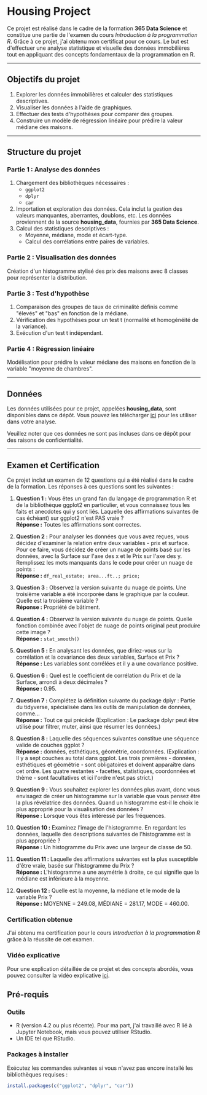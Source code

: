 # **Housing Project**

Ce projet est réalisé dans le cadre de la formation **365 Data Science** et constitue une partie de l'examen du cours *Introduction à la programmation R*. Grâce à ce projet, j'ai obtenu mon certificat pour ce cours. Le but est d'effectuer une analyse statistique et visuelle des données immobilières tout en appliquant des concepts fondamentaux de la programmation en R.

---

## **Objectifs du projet**
1. Explorer les données immobilières et calculer des statistiques descriptives.
2. Visualiser les données à l'aide de graphiques.
3. Effectuer des tests d'hypothèses pour comparer des groupes.
4. Construire un modèle de régression linéaire pour prédire la valeur médiane des maisons.

---

## **Structure du projet**
### **Partie 1 : Analyse des données**
1. Chargement des bibliothèques nécessaires :
   - `ggplot2`
   - `dplyr`
   - `car`
2. Importation et exploration des données. Cela inclut la gestion des valeurs manquantes, aberrantes, doublons, etc. Les données proviennent de la source **housing_data**, fournies par **365 Data Science**.
3. Calcul des statistiques descriptives :
   - Moyenne, médiane, mode et écart-type.
   - Calcul des corrélations entre paires de variables.

### **Partie 2 : Visualisation des données**
Création d'un histogramme stylisé des prix des maisons avec 8 classes pour représenter la distribution.

### **Partie 3 : Test d'hypothèse**
1. Comparaison des groupes de taux de criminalité définis comme "élevés" et "bas" en fonction de la médiane.
2. Vérification des hypothèses pour un test t (normalité et homogénéité de la variance).
3. Exécution d'un test t indépendant.

### **Partie 4 : Régression linéaire**
Modélisation pour prédire la valeur médiane des maisons en fonction de la variable "moyenne de chambres".

---

## **Données**
Les données utilisées pour ce projet, appelées **housing_data**, sont disponibles dans ce dépôt. Vous pouvez les télécharger [ici](housing_data.csv) pour les utiliser dans votre analyse.

Veuillez noter que ces données ne sont pas incluses dans ce dépôt pour des raisons de confidentialité.

---

## **Examen et Certification**

Ce projet inclut un examen de 12 questions qui a été réalisé dans le cadre de la formation. Les réponses à ces questions sont les suivantes :

1. **Question 1 :** Vous êtes un grand fan du langage de programmation R et de la bibliothèque ggplot2 en particulier, et vous connaissez tous les faits et anecdotes qui y sont liés. Laquelle des affirmations suivantes (le cas échéant) sur ggplot2 n'est PAS vraie ?  
   **Réponse :** Toutes les affirmations sont correctes.

2. **Question 2 :** Pour analyser les données que vous avez reçues, vous décidez d'examiner la relation entre deux variables - prix et surface. Pour ce faire, vous décidez de créer un nuage de points basé sur les données, avec la Surface sur l'axe des x et le Prix sur l'axe des y. Remplissez les mots manquants dans le code pour créer un nuage de points :  
   **Réponse :** `df_real_estate; area...ft..; price;`

3. **Question 3 :** Observez la version suivante du nuage de points. Une troisième variable a été incorporée dans le graphique par la couleur. Quelle est la troisième variable ?  
   **Réponse :** Propriété de bâtiment.

4. **Question 4 :** Observez la version suivante du nuage de points. Quelle fonction combinée avec l'objet de nuage de points original peut produire cette image ?  
   **Réponse :** `stat_smooth()`

5. **Question 5 :** En analysant les données, que diriez-vous sur la corrélation et la covariance des deux variables, Surface et Prix ?  
   **Réponse :** Les variables sont corrélées et il y a une covariance positive.

6. **Question 6 :** Quel est le coefficient de corrélation du Prix et de la Surface, arrondi à deux décimales ?  
   **Réponse :** 0.95.

7. **Question 7 :** Complétez la définition suivante du package dplyr : Partie du tidyverse, spécialisée dans les outils de manipulation de données, comme...  
   **Réponse :** Tout ce qui précède (Explication : Le package dplyr peut être utilisé pour filtrer, muter, ainsi que résumer les données.)

8. **Question 8 :** Laquelle des séquences suivantes constitue une séquence valide de couches ggplot ?  
   **Réponse :** données, esthétiques, géométrie, coordonnées. (Explication : Il y a sept couches au total dans ggplot. Les trois premières - données, esthétiques et géométrie - sont obligatoires et doivent apparaître dans cet ordre. Les quatre restantes - facettes, statistiques, coordonnées et thème - sont facultatives et ici l'ordre n'est pas strict.)

9. **Question 9 :** Vous souhaitez explorer les données plus avant, donc vous envisagez de créer un histogramme sur la variable que vous pensez être la plus révélatrice des données. Quand un histogramme est-il le choix le plus approprié pour la visualisation des données ?  
   **Réponse :** Lorsque vous êtes intéressé par les fréquences.

10. **Question 10 :** Examinez l'image de l'histogramme. En regardant les données, laquelle des descriptions suivantes de l'histogramme est la plus appropriée ?  
    **Réponse :** Un histogramme du Prix avec une largeur de classe de 50.

11. **Question 11 :** Laquelle des affirmations suivantes est la plus susceptible d'être vraie, basée sur l'histogramme du Prix ?  
    **Réponse :** L'histogramme a une asymétrie à droite, ce qui signifie que la médiane est inférieure à la moyenne.

12. **Question 12 :** Quelle est la moyenne, la médiane et le mode de la variable Prix ?  
    **Réponse :** MOYENNE = 249.08, MÉDIANE = 281.17, MODE = 460.00.

### Certification obtenue
J'ai obtenu ma certification pour le cours *Introduction à la programmation R* grâce à la réussite de cet examen.

### Vidéo explicative
Pour une explication détaillée de ce projet et des concepts abordés, vous pouvez consulter la vidéo explicative [ici](lien_vers_la_video).

## **Pré-requis**
### **Outils**
- R (version 4.2 ou plus récente). Pour ma part, j'ai travaillé avec R lié à Jupyter Notebook, mais vous pouvez utiliser RStudio.
- Un IDE tel que RStudio.

### **Packages à installer**
Exécutez les commandes suivantes si vous n'avez pas encore installé les bibliothèques requises :
```R
install.packages(c("ggplot2", "dplyr", "car"))